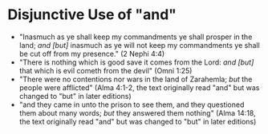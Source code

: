 # Disjunctive Use of "and"

*   "Inasmuch as ye shall keep my commandments ye shall prosper in the land;
*and [but]* inasmuch as ye will not keep my commandments ye shall be cut off from
my presence." (2 Nephi 4:4)
*   "There is nothing which is good save it comes from the Lord: *and [but]* that
which is evil cometh from the devil" (Omni 1:25)
*   "There were no contentions nor wars in the land of Zarahemla; *but* the
people were afflicted" (Alma 4:1-2, the text originally read "and" but was changed
to "but" in later editions)
*   "and they came in unto the prison to see them, and they questioned them
about many words; *but* they answered them nothing" (Alma 14:18, the text
originally read "and" but was changed to "but" in later editions)